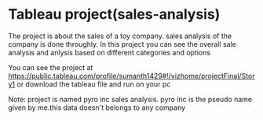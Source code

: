 # Tableau project(sales-analysis)

The project is about the sales of a toy company.
sales analysis of the company is done throughly.
In this project you can see the overall sale analysis and anlysis based on different categories and options

You can see the project at https://public.tableau.com/profile/sumanth1429#!/vizhome/projectFinal/Story1
or
download the tableau file and run on your pc 

Note: project is named pyro inc sales analysis. pyro inc is the pseudo name given by me.this data doesn't belongs to any company
